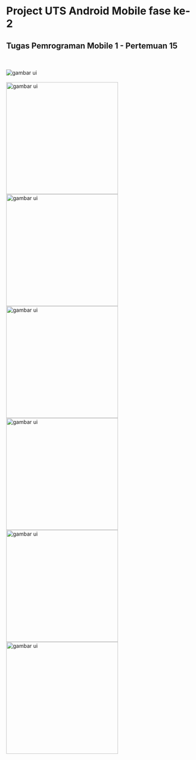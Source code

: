 # Project UTS Android Mobile fase ke-2
## Tugas Pemrograman Mobile 1 - Pertemuan 15
<br><br>
<img src="file/ui.jpg" alt="gambar ui"> <br><br>
<img src="file/1.jpg" alt="gambar ui" style="width: 300px;">
<img src="file/2.jpg" alt="gambar ui" style="width: 300px;">
<img src="file/3.jpg" alt="gambar ui" style="width: 300px;">
<img src="file/4.jpg" alt="gambar ui" style="width: 300px;">
<img src="file/5.jpg" alt="gambar ui" style="width: 300px;">
<img src="file/6.jpg" alt="gambar ui" style="width: 300px;">
